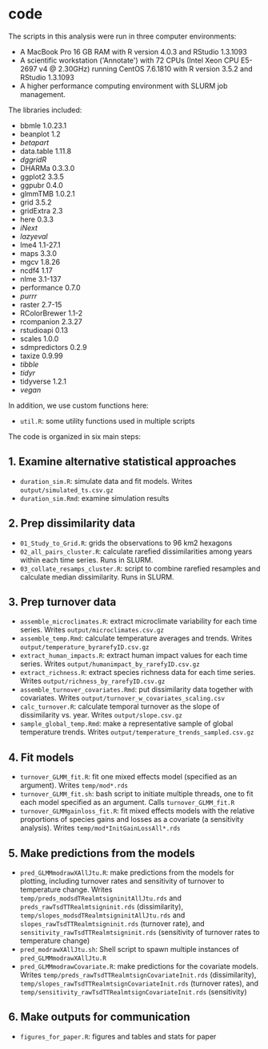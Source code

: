 # code

The scripts in this analysis were run in three computer environments:
- A MacBook Pro 16 GB RAM with R version 4.0.3 and RStudio 1.3.1093
- A scientific workstation ('Annotate') with 72 CPUs (Intel Xeon CPU E5-2697 v4 @ 2.30GHz) running CentOS 7.6.1810 with R version 3.5.2 and RStudio 1.3.1093
- A higher performance computing environment with SLURM job management.

The libraries included:
- bbmle 1.0.23.1
- beanplot 1.2
- *betapart*
- data.table 1.11.8
- *dggridR*
- DHARMa 0.3.3.0
- ggplot2 3.3.5
- ggpubr 0.4.0
- glmmTMB 1.0.2.1
- grid 3.5.2
- gridExtra 2.3
- here 0.3.3
- *iNext*
- *lazyeval*
- lme4 1.1-27.1
- maps 3.3.0
- mgcv 1.8.26
- ncdf4 1.17
- nlme 3.1-137
- performance 0.7.0
- *purrr*
- raster 2.7-15
- RColorBrewer 1.1-2
- rcompanion 2.3.27
- rstudioapi 0.13
- scales 1.0.0
- sdmpredictors 0.2.9
- taxize 0.9.99
- *tibble*
- *tidyr*
- tidyverse 1.2.1
- *vegan*

In addition, we use custom functions here:

- `util.R`: some utility functions used in multiple scripts


The code is organized in six main steps:
## 1. Examine alternative statistical approaches
- `duration_sim.R`: simulate data and fit models. Writes `output/simulated_ts.csv.gz`
- `duration_sim.Rmd`: examine simulation results

## 2. Prep dissimilarity data
- `01_Study_to_Grid.R`: grids the observations to 96 km2 hexagons
- `02_all_pairs_cluster.R`: calculate rarefied dissimilarities among years within each time series. Runs in SLURM.
- `03_collate_resamps_cluster.R`: script to combine rarefied resamples and calculate median dissimilarity. Runs in SLURM.

## 3. Prep turnover data
- `assemble_microclimates.R`: extract microclimate variability for each time series. Writes `output/microclimates.csv.gz`
- `assemble_temp.Rmd`: calculate temperature averages and trends. Writes `output/temperature_byrarefyID.csv.gz`
- `extract_human_impacts.R`: extract human impact values for each time series. Writes `output/humanimpact_by_rarefyID.csv.gz`
- `extract_richness.R`: extract species richness data for each time series. Writes `output/richness_by_rarefyID.csv.gz`
- `assemble_turnover_covariates.Rmd`: put dissimilarity data together with covariates. Writes `output/turnover_w_covariates_scaling.csv`
- `calc_turnover.R`: calculate temporal turnover as the slope of dissimilarity vs. year. Writes `output/slope.csv.gz`
- `sample_global_temp.Rmd`: make a representative sample of global temperature trends. Writes `output/temperature_trends_sampled.csv.gz`

## 4. Fit models
- `turnover_GLMM_fit.R`: fit one mixed effects model (specified as an argument). Writes `temp/mod*.rds`
- `turnover_GLMM_fit.sh`: bash script to initiate multiple threads, one to fit each model specified as an argument. Calls `turnover_GLMM_fit.R`
- `turnover_GLMMgainloss_fit.R`: fit mixed effects models with the relative proportions of species gains and losses as a covariate (a sensitivity analysis). Writes `temp/mod*InitGainLossAll*.rds`

## 5. Make predictions from the models
- `pred_GLMMmodrawXAllJtu.R`: make predictions from the models for plotting, including turnover rates and sensitivity of turnover to temperature change. Writes `temp/preds_modsdTRealmtsigninitAllJtu.rds` and `preds_rawTsdTTRealmtsigninit.rds` (dissimilarity), `temp/slopes_modsdTRealmtsigninitAllJtu.rds` and `slopes_rawTsdTTRealmtsigninit.rds` (turnover rate), and `sensitivity_rawTsdTTRealmtsigninit.rds` (sensitivity of turnover rates to temperature change)
- `pred_modrawXAllJtu.sh`: Shell script to spawn multiple instances of `pred_GLMMmodrawXAllJtu.R`
- `pred_GLMMmodrawCovariate.R`: make predictions for the covariate models. Writes `temp/preds_rawTsdTTRealmtsignCovariateInit.rds` (dissimilarity), `temp/slopes_rawTsdTTRealmtsignCovariateInit.rds` (turnover rates), and `temp/sensitivity_rawTsdTTRealmtsignCovariateInit.rds` (sensitivity)

## 6. Make outputs for communication
- `figures_for_paper.R`: figures and tables and stats for paper
